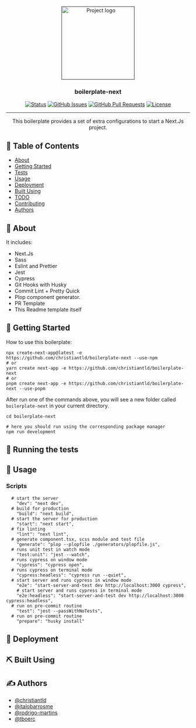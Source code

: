 <p align="center">
  <a href="" rel="noopener">
 <img width=200px height=200px src="https://i.imgur.com/6wj0hh6.jpg" alt="Project logo"></a>
</p>

<h3 align="center">boilerplate-next</h3>

<div align="center">

[![Status](https://img.shields.io/badge/status-active-success.svg)]()
[![GitHub Issues](https://img.shields.io/github/issues/christiantld/boilerplate-next.svg)](https://github.com/christiantld/boilerplate-next/issues)
[![GitHub Pull Requests](https://img.shields.io/github/issues-pr/christiantld/boilerplate-next.svg)](https://github.com/christiantld/boilerplate-next/issues)
[![License](https://img.shields.io/badge/license-MIT-blue.svg)](/LICENSE)

</div>

---

<p align="center"> This boilerplate provides a set of extra configurations to start a Next.Js project.
    <br> 
</p>

## 📝 Table of Contents

- [About](#about)
- [Getting Started](#getting_started)
- [Tests](#tests)
- [Usage](#usage)
- [Deployment](#deployment)
- [Built Using](#built_using)
- [TODO](../TODO.md)
- [Contributing](../CONTRIBUTING.md)
- [Authors](#authors)

## 🧐 About <a name = "about"></a>

It includes:
- Next.Js
- Sass
- Eslint and Prettier
- Jest
- Cypress
- Git Hooks with Husky
- Commit Lint + Pretty Quick
- Plop component generator.
- PR Template
- This Readme template itself

## 🏁 Getting Started <a name = "getting_started"></a>

How to use this boilerplate:
```
npx create-next-app@latest -e https://github.com/christiantld/boilerplate-next --use-npm
# or
yarn create next-app -e https://github.com/christiantld/boilerplate-next
# or
pnpm create next-app -e https://github.com/christiantld/boilerplate-next --use-pnpm
```

After run one of the commands above, you will see a new folder called `boilerplate-next` in your current directory.

```
cd boilerplate-next

# here you should run using the corresponding package manager
npm run development
```

## 🔧 Running the tests <a name = "tests"></a>

## 🎈 Usage <a name="usage"></a>

### Scripts

```
  # start the server
    "dev": "next dev",
  # build for production
    "build": "next build",
  # start the server for production
    "start": "next start",
  # fix linting
    "lint": "next lint",
  # generate component.tsx, scss module and test file
    "generate": "plop --plopfile ./generators/plopfile.js",
  # runs unit test in watch mode
    "test:unit": "jest --watch",
  # runs cypress on window mode
    "cypress": "cypress open",
  # runs cypress on terminal mode
    "cypress:headless": "cypress run --quiet",
  # start server and runs cypress in window mode
    "e2e": "start-server-and-test dev http://localhost:3000 cypress",
    # start server and runs cypress in terminal mode
    "e2e:headless": "start-server-and-test dev http://localhost:3000 cypress:headless",
  # run on pre-commit routine
    "test": "jest --passWithNoTests",
  # run on pre-commit routine
    "prepare": "husky install"
```

## 🚀 Deployment <a name = "deployment"></a>


## ⛏️ Built Using <a name = "built_using"></a>

## ✍️ Authors <a name = "authors"></a>

- [@christiantld](https://github.com/christiantld)
- [@italobarrosme](https://github.com/italobarrosme)
- [@rodrigo-martins](https://github.com/rodrigo-martins)
- [@tboerc](https://github.com/tboerc)
